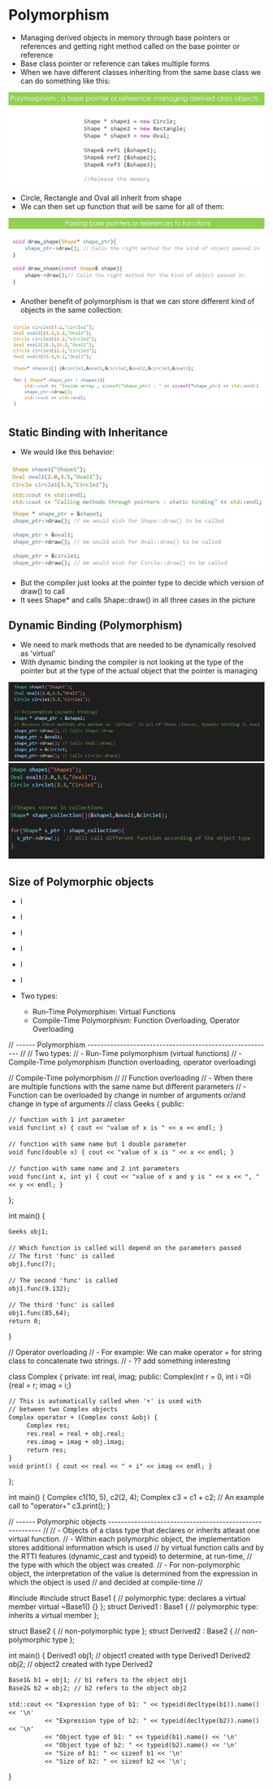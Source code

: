 # Polymorphism

- Managing derived objects in memory through base pointers or references and getting right method called on the base pointer or reference
- Base class pointer or reference can takes multiple forms
- When we have different classes inheriting from the same base class we can do something like this:

![](Images/polymorphism1.png)

- Circle, Rectangle and Oval all inherit from shape
- We can then set up function that will be same for all of them:

![](Images/polymorphism2.png)

- Another benefit of polymorphism is that we can store different kind of objects in the same collection:

![](Images/polymorphism3.png)





## Static Binding with Inheritance

- We would like this behavior:

![](Images/staticBinding.png)

- But the compiler just looks at the pointer type to decide which version of draw() to call
- It sees Shape* and calls Shape::draw() in all three cases in the picture 

## Dynamic Binding (Polymorphism)

- We need to mark methods that are needed to be dynamically resolved as 'virtual'
- With dynamic binding the compiler is not looking at the type of the pointer but at the type of the actual object that the pointer is managing

![](Images/dynamicBinding.png)
![](Images/dynamicBinding2.png)

## Size of Polymorphic objects




- l
- l
- l
- l
- l
- l

- Two types:
  - Run-Time Polymorphism: Virtual Functions
  - Compile-Time Polymorphism: Function Overloading, Operator Overloading


















// ------ Polymorphism ---------------------------------------------------------
//
// Two types:
//  - Run-Time polymorphism (virtual functions)
//  - Compile-Time polymorphism (function overloading, operator overloading)

// Compile-Time polymorphism
//
//  Function overloading
//      - When there are multiple functions with the same name but different parameters
//      - Function can be overloaded by change in number of arguments or/and change in type of arguments
//
class Geeks
{
    public:
      
    // function with 1 int parameter
    void func(int x) { cout << "value of x is " << x << endl; }
      
    // function with same name but 1 double parameter
    void func(double x) { cout << "value of x is " << x << endl; }
      
    // function with same name and 2 int parameters
    void func(int x, int y) { cout << "value of x and y is " << x << ", " << y << endl; }
};
  
int main() {
      
    Geeks obj1;
      
    // Which function is called will depend on the parameters passed
    // The first 'func' is called 
    obj1.func(7);
      
    // The second 'func' is called
    obj1.func(9.132);
      
    // The third 'func' is called
    obj1.func(85,64);
    return 0;
} 

//  Operator overloading
//      - For example: We can make operator + for string class to concatenate two strings.
//      - ?? add something interesting

class Complex {
private:
    int real, imag;
public:
    Complex(int r = 0, int i =0)  {real = r;   imag = i;}
       
    // This is automatically called when '+' is used with
    // between two Complex objects
    Complex operator + (Complex const &obj) {
         Complex res;
         res.real = real + obj.real;
         res.imag = imag + obj.imag;
         return res;
    }
    void print() { cout << real << " + i" << imag << endl; }
};
   
int main()
{
    Complex c1(10, 5), c2(2, 4);
    Complex c3 = c1 + c2; // An example call to "operator+"
    c3.print();
}



// ------ Polymorphic objects ---------------------------------------------------------
//
//  - Objects of a class type that declares or inherits atleast one virtual function.
//  - Within each polymorphic object, the implementation stores additional information which is used
//    by virtual function calls and by the RTTI features (dynamic_cast and typeid) to determine, at run-time,
//    the type with which the object was created.
//  - For non-polymorphic object, the interpretation of the value is determined from the expression in which the object is used
//    and decided at compile-time
//

#include <iostream>
#include <typeinfo>
struct Base1 {
    // polymorphic type: declares a virtual member
    virtual ~Base1() {}
};
struct Derived1 : Base1 {
     // polymorphic type: inherits a virtual member
};
 
struct Base2 {
     // non-polymorphic type
};
struct Derived2 : Base2 {
     // non-polymorphic type
};
 
int main()
{
    Derived1 obj1; // object1 created with type Derived1
    Derived2 obj2; // object2 created with type Derived2
 
    Base1& b1 = obj1; // b1 refers to the object obj1
    Base2& b2 = obj2; // b2 refers to the object obj2
 
    std::cout << "Expression type of b1: " << typeid(decltype(b1)).name() << '\n'
              << "Expression type of b2: " << typeid(decltype(b2)).name() << '\n'
              << "Object type of b1: " << typeid(b1).name() << '\n'
              << "Object type of b2: " << typeid(b2).name() << '\n'
              << "Size of b1: " << sizeof b1 << '\n'
              << "Size of b2: " << sizeof b2 << '\n';
}